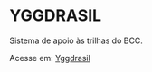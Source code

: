 # YGGDRASIL
Sistema de apoio às trilhas do BCC.

Acesse em: [Yggdrasil](http://akafts.github.io/yggdrasil)